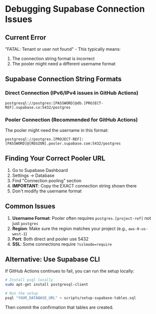 # Debugging Supabase Connection Issues

## Current Error
"FATAL: Tenant or user not found" - This typically means:
1. The connection string format is incorrect
2. The pooler might need a different username format

## Supabase Connection String Formats

### Direct Connection (IPv6/IPv4 issues in GitHub Actions)
```
postgresql://postgres:[PASSWORD]@db.[PROJECT-REF].supabase.co:5432/postgres
```

### Pooler Connection (Recommended for GitHub Actions)
The pooler might need the username in this format:
```
postgresql://postgres.[PROJECT-REF]:[PASSWORD]@[REGION].pooler.supabase.com:5432/postgres
```

## Finding Your Correct Pooler URL

1. Go to Supabase Dashboard
2. Settings → Database
3. Find "Connection pooling" section
4. **IMPORTANT**: Copy the EXACT connection string shown there
5. Don't modify the username format

## Common Issues

1. **Username Format**: Pooler often requires `postgres.[project-ref]` not just `postgres`
2. **Region**: Make sure the region matches your project (e.g., `aws-0-us-west-1`)
3. **Port**: Both direct and pooler use 5432
4. **SSL**: Some connections require `?sslmode=require`

## Alternative: Use Supabase CLI

If GitHub Actions continues to fail, you can run the setup locally:

```bash
# Install psql locally
sudo apt-get install postgresql-client

# Run the setup
psql "YOUR_DATABASE_URL" < scripts/setup-supabase-tables.sql
```

Then commit the confirmation that tables are created.